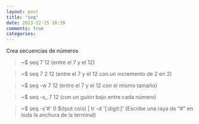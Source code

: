 ```yaml
---
layout: post
title: "seq"
date: 2013-12-15 18:39
comments: true
categories: 
---
```

Crea secuencias de números

>~$ seq 7 12 (entre el 7 y el 12)

>~$ seq 7 2 12 (entre el 7 y el 12 con un incremento de 2 en 2)

>~$ seq -w 7 12 (entre el 7 y el 12 con el mismo tamaño)

>~$ seq -s_ 7 12 (con un guión bajo entre cada número)

>~$ seq -s'#' 0 $(tput cols) | tr -d '[:digit:]'  (Escribe una raya de “#” en toda la anchura de la terminal)

